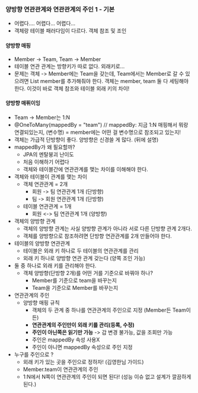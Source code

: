 ### 양방향 연관관계와 연관관계의 주인 1 - 기본
- 어렵다.... 어렵다... 어렵다...
- 객체랑 테이블 패러다임이 다르다. 객체 참조 및 조인

#### 양방향 매핑
- Member -> Team, Team -> Member
- 테이블 연관 관계는 방향키가 따로 없다. 외래키로...
- 문제는 객체 -> Member에는 Team을 갖는데, Team에서는 Member로 갈 수 있으려면 List member를 추가해줘야 한다. 객체는 member, team 둘 다 세팅해야 한다. 이것이 바로 객체 참조와 테이블 외래 키의 차이!

#### 양방향 매퓌이잉
- Team -> Member는 1:N
- @OneToMany(mappedBy = "team") // mappedBy: 지금 1:N 매핑해서 뭐랑 연결되있는지, (변수명) = member에는 어떤 걸 변수명으로 참조되고 있는지!
- 객체는 가급적 단방향이 좋다. 양방향은 신경쓸 게 많다. (뒤에 설명)
- mappedBy가 왜 필요할까?
    - JPA의 멘탈붕괴 난이도
    - 처음 이해하기 어렵다
    - 객체와 테이블간에 연관관계를 맺는 차이를 이해해야 한다.
- 객체와 테이블이 관계를 맺는 차이
    - 객체 연관관계 = 2개
      - 회원 -> 팀 연관관계 1개 (단방향)
      - 팀 -> 회원 연관관계 1개 (단방향)
    - 테이블 연관관계 = 1개
      - 회원 <-> 팀 연관관계 1개 (양방향)
- 객체의 양방향 관계
    - 객체의 양방향 관계는 사실 양방향 관계가 아니라 서로 다른 단방향 관계 2개다.
    - 객체를 양방향으로 참조하려면 단방향 연관관계를 2개 만들어야 한다.
- 테이블의 양방향 연관관계
    - 테이블은 외래 키 하나로 두 테이블의 연관관계를 관리
    - 외래 키 하나로 양방향 연관 관계 갖는다 (양쪽 조인 가능)
- 둘 중 하나로 외래 키를 관리해야 한다.
    - 객체 양방향(단방향 2개)를 어떤 거를 기준으로 바꿔야 하나?
      - Member를 기준으로 team을 바꾸는지
      - Team을 기준으로 Member를 바꾸는지
- 연관관계의 주인
    - 양방향 매핑 규칙 
      - 객체의 두 관계 중 하나를 연관관계의 주인으로 지정 (Member든 Team이든)
      - **연관관계의 주인만이 외래 키를 관리(등록, 수정)**
      - **주인이 아닌쪽은 읽기만 가능** -> 갑 변경 불가능, 값을 조회만 가능
      - 주인은 mappedBy 속성 사용X
      - 주인이 아니면 mappedBy 속성으로 주인 지정
- 누구를 주인으로 ?
    - 외래 키가 있는 곳을 주인으로 정하자! (김영한님 가이드)
    - Member.team이 연관관계의 주인
    - 1:N에서 N쪽이 연관관계의 주인이 되면 된다! (성능 이슈 없고 설계가 깔끔하게 된다.)
    